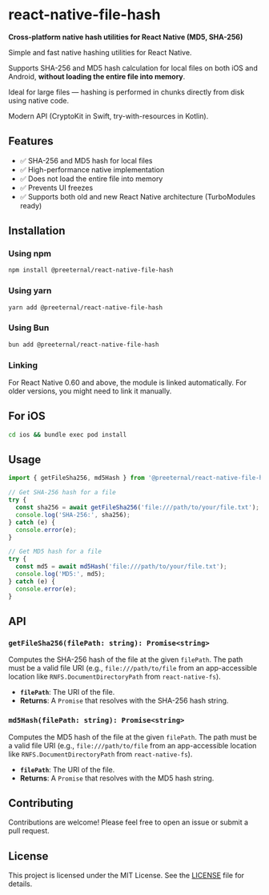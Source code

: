 # react-native-file-hash
**Cross-platform native hash utilities for React Native (MD5, SHA-256)**

Simple and fast native hashing utilities for React Native.

Supports SHA-256 and MD5 hash calculation for local files on both iOS and Android, **without loading the entire file into memory**.

Ideal for large files — hashing is performed in chunks directly from disk using native code.

Modern API (CryptoKit in Swift, try-with-resources in Kotlin).

## Features

- ✅ SHA-256 and MD5 hash for local files
- ✅ High-performance native implementation
- ✅ Does not load the entire file into memory
- ✅ Prevents UI freezes
- ✅ Supports both old and new React Native architecture (TurboModules ready)

## Installation

### Using npm

```bash
npm install @preeternal/react-native-file-hash
```

### Using yarn

```bash
yarn add @preeternal/react-native-file-hash
```

### Using Bun

```bash
bun add @preeternal/react-native-file-hash
```

### Linking

For React Native 0.60 and above, the module is linked automatically. For older versions, you might need to link it manually.

## For iOS

```bash
cd ios && bundle exec pod install
```

## Usage

```ts
import { getFileSha256, md5Hash } from '@preeternal/react-native-file-hash';

// Get SHA-256 hash for a file
try {
  const sha256 = await getFileSha256('file:///path/to/your/file.txt');
  console.log('SHA-256:', sha256);
} catch (e) {
  console.error(e);
}

// Get MD5 hash for a file
try {
  const md5 = await md5Hash('file:///path/to/your/file.txt');
  console.log('MD5:', md5);
} catch (e) {
  console.error(e);
}
```

## API

### `getFileSha256(filePath: string): Promise<string>`

Computes the SHA-256 hash of the file at the given `filePath`. The path must be a valid file URI (e.g., `file:///path/to/file` from an app-accessible location like `RNFS.DocumentDirectoryPath` from `react-native-fs`).

- **`filePath`**: The URI of the file.
- **Returns**: A `Promise` that resolves with the SHA-256 hash string.

### `md5Hash(filePath: string): Promise<string>`

Computes the MD5 hash of the file at the given `filePath`. The path must be a valid file URI (e.g., `file:///path/to/file` from an app-accessible location like `RNFS.DocumentDirectoryPath` from `react-native-fs`).

- **`filePath`**: The URI of the file.
- **Returns**: A `Promise` that resolves with the MD5 hash string.

## Contributing

Contributions are welcome! Please feel free to open an issue or submit a pull request.

## License

This project is licensed under the MIT License. See the [LICENSE](LICENSE) file for details.
